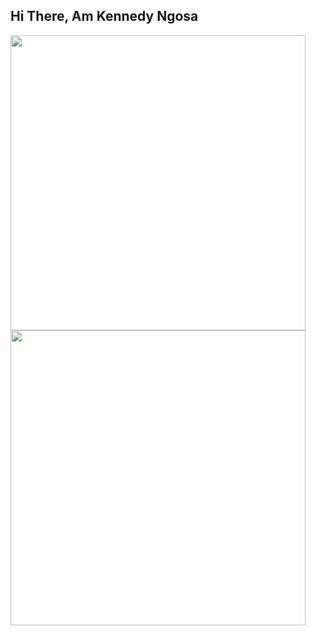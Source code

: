 ## Hi There, Am Kennedy Ngosa

<img align="left" width="472" src="https://github-readme-stats.vercel.app/api?username=kennedyng&show_icons=true&theme=radical&title_color=#2196f3" />


<img align="left" width="472" src="https://github-readme-stats.vercel.app/api/top-langs/?username=kennedyng&layout=donut" />
